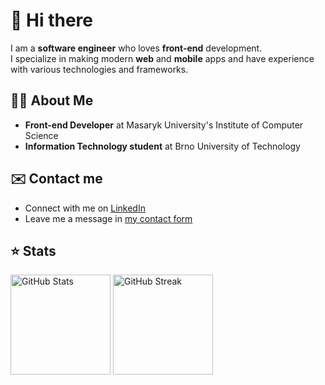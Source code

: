 # 👋 Hi there

I am a **software engineer** who loves **front-end** development.<br/>
I specialize in making modern **web** and **mobile** apps and have experience with various technologies and frameworks.

## 🧑‍💻 About Me

- **Front-end Developer** at Masaryk University's Institute of Computer Science 
- **Information Technology student** at Brno University of Technology

## ✉️ Contact me

- Connect with me on [LinkedIn](https://linkedin.com/in/dmitrii-ivanushkin)
- Leave me a message in [my contact form](https://dmitrii.online/contact)

## ⭐ Stats

<p>
  <img src="https://github-readme-stats.vercel.app/api?username=lasjdhu&theme=transparent" alt="GitHub Stats" height="160px" />
  <img src="https://streak-stats.demolab.com/?user=lasjdhu&theme=transparent" alt="GitHub Streak" height="160px" />
</p>
